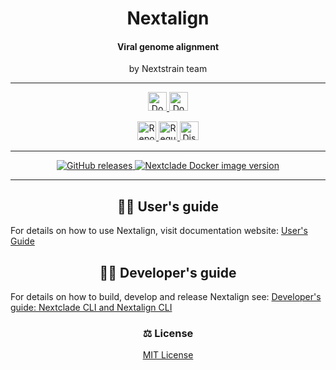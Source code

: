 <h1 id="nextalign" align="center">
Nextalign
</h1>

<h4 id="nextalign" align="center">
Viral genome alignment
</h4>

<p align="center">
by Nextstrain team
</p>

---

<p align="center">
  <a href="https://github.com/nextstrain/nextclade/releases">
    <img height="30px"
      src="https://img.shields.io/badge/%E2%AC%87%EF%B8%8F%20Download-%231825aa.svg"
      alt="Download button"
    />
  </a>

  <a href="https://hub.docker.com/r/nextstrain/nextalign">
    <img height="30px"
      src="https://img.shields.io/badge/%F0%9F%90%8B%20%20%20Docker-%231188cc.svg"
      alt="Docker version"
    />
  </a>
</p>

<p align="center">
  <a href="https://github.com/nextstrain/nextclade/issues/new">
    <img height="30px"
      src="https://img.shields.io/badge/%F0%9F%93%A2%20Report%20Issue-%2317992a.svg"
      alt="Report issue button"
    />
  </a>

  <a href="https://github.com/nextstrain/nextclade/issues/new">
    <img height="30px"
      src="https://img.shields.io/badge/%E2%9C%A8%20Request%20feature-%2317992a.svg"
      alt="Request feature button"
    />
  </a>

  <a href="https://discussion.nextstrain.org">
    <img height="30px"
      src="https://img.shields.io/badge/%F0%9F%92%AC%20Join%20discussion-%23d99852.svg"
      alt="Discuss button"
    />
  </a>
</p>

---

<p align="center">
  <a href="https://github.com/nextstrain/nextclade/releases">
    <img src="https://img.shields.io/github/v/release/nextstrain/nextclade?logo=github" alt="GitHub releases">
  </a>

  <a href="https://hub.docker.com/r/nextstrain/nextalign">
    <img alt="Nextclade Docker image version" src="https://img.shields.io/docker/v/nextstrain/nextclade?label=%F0%9F%90%8B%20%20%20docker%3Anextalign">
  </a>
</p>

---

<h2 id="users-guide" align="center">
👩‍🔬 User's guide
</h2>

For details on how to use Nextalign, visit documentation website: [User's Guide](https://docs.nextstrain.org/projects/nextclade)


<h2 id="developers-guide" align="center">
🧑‍💻 Developer's guide
</h2>

For details on how to build, develop and release Nextalign see: [Developer's guide: Nextclade CLI and Nextalign CLI](../../docs/dev/developers-guide-cli.md)

<h3 id="license" align="center">
⚖️ License
</h3>

<p align="center">
  <a target="_blank" rel="noopener noreferrer" href="../../LICENSE" alt="License file">MIT License</a>
</p>

